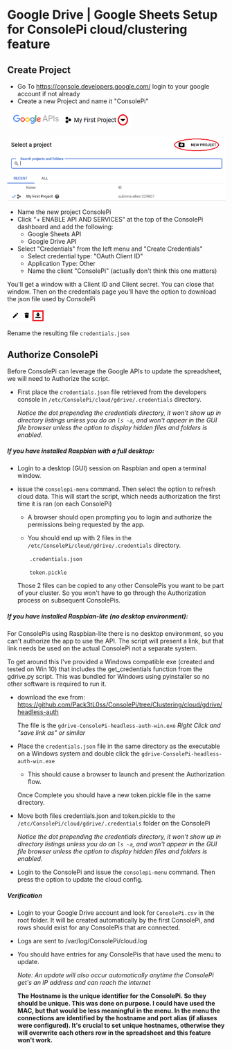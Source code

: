 # Google Drive | Google Sheets Setup for ConsolePi cloud/clustering feature

## Create Project

- Go To https://console.developers.google.com/ login to your google account if not already
- Create a new Project and name it "ConsolePi"

![gdrive1](gdrive1.png)

![gdrive1](gdrive2.png)

* Name the new project ConsolePi
* Click "+ ENABLE API AND SERVICES" at the top of the ConsolePi dashboard and add the following:
  * Google Sheets API
  * Google Drive API
* Select "Credentials" from the left menu and "Create Credentials"
  * Select credential type: "OAuth Client ID"
  * Application Type: Other
  * Name the client "ConsolePi" (actually don't think this one matters)

You'll get a window with a Client ID and Client secret.  You can close that window.  Then on the credentials page you'll have the option to download the json file used by ConsolePi



![gdrive3](gdrive3.png)

Rename the resulting file ```credentials.json```

## Authorize ConsolePi

Before ConsolePi can leverage the Google APIs to update the spreadsheet, we will need to Authorize the script.

* First place the ```credentials.json``` file retrieved from the developers console in ```/etc/ConsolePi/cloud/gdrive/.credentials``` directory.  

  *Notice the dot prepending the credentials directory, it won't show up in directory listings unless you do an ```ls -a```, and won't appear in the GUI file browser unless the option to display hidden files and folders is enabled.*

##### **If you have installed Raspbian with a full desktop:**

- Login to a desktop (GUI) session on Raspbian and open a terminal window.

- issue the ```consolepi-menu``` command.  Then select the option to refresh cloud data.  This will start the script, which needs authorization the first time it is ran (on each ConsolePi)

  - A browser should open prompting you to login and authorize the permissions being requested by the app. 

  - You should end up with 2 files in the ```/etc/ConsolePi/cloud/gdrive/.credentials``` directory.

    ​	```.credentials.json```

    ​	```token.pickle```

  Those 2 files can be copied to any other ConsolePis you want to be part of your cluster.  So you won't have to go through the Authorization process on subsequent ConsolePis.

##### **If you have installed Raspbian-lite (no desktop environment):**

For ConsolePis using Raspbian-lite there is no desktop environment, so you can't authorize the app to use the API.  The script will present a link, but that link needs be used on the actual ConsolePi not a separate system.

To get around this I've provided a Windows compatible exe (created and tested on Win 10) that includes the get_credentials function from the gdrive.py script.  This was bundled for Windows using pyinstaller so no other software is required to run it.

- download the exe from: https://github.com/Pack3tL0ss/ConsolePi/tree/Clustering/cloud/gdrive/headless-auth

  The file is the ```gdrive-ConsolePi-headless-auth-win.exe```  *Right Click and "save link as" or similar*

- Place the ```credentials.json``` file in the same directory as the executable on a Windows system and double click the ```gdrive-ConsolePi-headless-auth-win.exe```

  - This should cause a browser to launch and present the Authorization flow. 

  Once Complete you should have a new token.pickle file in the same directory.

* Move both files credentials.json and token.pickle to the ```/etc/ConsolePi/cloud/gdrive/.credentials``` folder on the ConsolePi

  *Notice the dot prepending the credentials directory, it won't show up in directory listings unless you do an ```ls -a```, and won't appear in the GUI file browser unless the option to display hidden files and folders is enabled.*

* Login to the ConsolePi and issue the ```consolepi-menu``` command.  Then press the option to update the cloud config.  



##### **Verification**

- Login to your Google Drive account and look for ```ConsolePi.csv``` in the root folder.  It will be created automatically by the first ConsolePi, and rows should exist for any ConsolePis that are connected.

- Logs are sent to /var/log/ConsolePi/cloud.log

- You should have entries for any ConsolePis that have used the menu to update.

  *Note: An update will also occur automatically anytime the ConsolePi get's an IP address and can reach the internet*

  **The Hostname is the unique identifier for the ConsolePi.  So they should be unique.  This was done on purpose.  I could have used the MAC, but that would be less meaningful in the menu.  In the menu the connections are identified by the hostname and port alias (if aliases were configured).  It's crucial to set unique hostnames, otherwise they will overwrite each others row in the spreadsheet and this feature won't work.**
